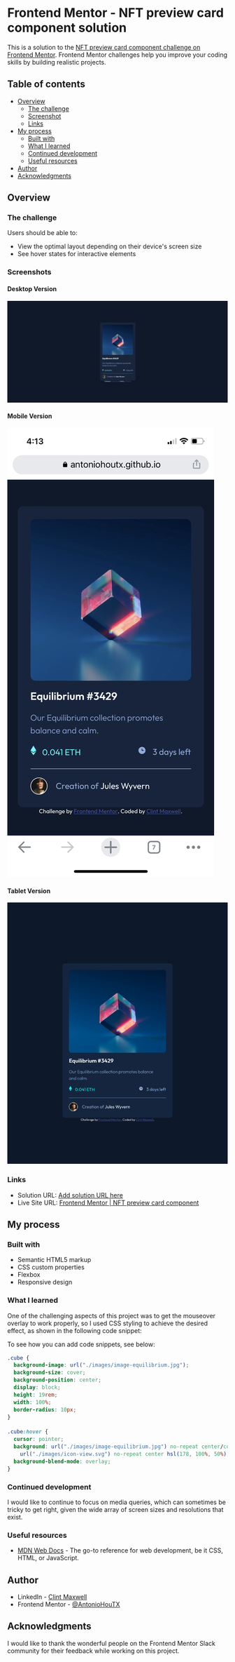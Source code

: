 # Frontend Mentor - NFT preview card component solution

This is a solution to the [NFT preview card component challenge on Frontend Mentor](https://www.frontendmentor.io/challenges/nft-preview-card-component-SbdUL_w0U). Frontend Mentor challenges help you improve your coding skills by building realistic projects. 

## Table of contents

- [Overview](#overview)
  - [The challenge](#the-challenge)
  - [Screenshot](#screenshot)
  - [Links](#links)
- [My process](#my-process)
  - [Built with](#built-with)
  - [What I learned](#what-i-learned)
  - [Continued development](#continued-development)
  - [Useful resources](#useful-resources)
- [Author](#author)
- [Acknowledgments](#acknowledgments)


## Overview

### The challenge

Users should be able to:

- View the optimal layout depending on their device's screen size
- See hover states for interactive elements

### Screenshots
#### Desktop Version
![Desktop Version](./images/desktop-screenshot.jpg)
#### Mobile Version

![Mobile Version](./images/mobile-screenshot.jpeg)
#### Tablet Version

![Tablet Version](./images/tablet-screenshot.jpeg)

### Links

- Solution URL: [Add solution URL here](https://your-solution-url.com)
- Live Site URL: [Frontend Mentor | NFT preview card component](https://antoniohoutx.github.io/nft-preview-card-component-main/)

## My process

### Built with

- Semantic HTML5 markup
- CSS custom properties
- Flexbox
- Responsive design


### What I learned

One of the challenging aspects of this project was to get the mouseover overlay to work properly, so I used CSS styling to achieve the desired effect, as shown in the following code snippet:

To see how you can add code snippets, see below:


```css
.cube {
  background-image: url("./images/image-equilibrium.jpg");
  background-size: cover;
  background-position: center;
  display: block;
  height: 19rem;
  width: 100%;
  border-radius: 10px;
}

.cube:hover {
  cursor: pointer;
  background: url("./images/image-equilibrium.jpg") no-repeat center/cover,
    url("./images/icon-view.svg") no-repeat center hsl(178, 100%, 50%);
  background-blend-mode: overlay;
}
```


### Continued development

I would like to continue to focus on media queries, which can sometimes be tricky to get right, given the wide array of screen sizes and resolutions that exist.  


### Useful resources

- [MDN Web Docs](https://developer.mozilla.org/en-US/) - The go-to reference for web development, be it CSS, HTML, or JavaScript.

## Author


- LinkedIn - [Clint Maxwell](https://www.linkedin.com/in/maxwellclint/)
- Frontend Mentor - [@AntonioHouTX](https://www.frontendmentor.io/profile/AntonioHouTX)


## Acknowledgments

I would like to thank the wonderful people on the Frontend Mentor Slack community for their feedback while working on this project.

